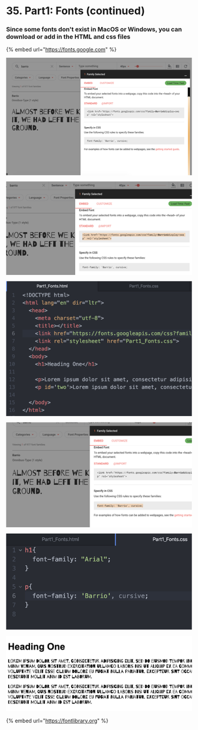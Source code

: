 # 35. Part1: Fonts \(continued\)

### Since some fonts don't exist in MacOS or Windows, you can download or add in the HTML and css files

{% embed url="https://fonts.google.com" %}

![](.gitbook/assets/2020-01-01-11.24.07.png)

![](.gitbook/assets/2020-01-01-11.24.29.png)

![](.gitbook/assets/2020-01-01-11.25.01.png)

![](.gitbook/assets/2020-01-01-11.25.43.png)

![](.gitbook/assets/2020-01-01-11.26.03.png)

![](.gitbook/assets/2020-01-01-11.26.16.png)

{% embed url="https://fontlibrary.org" %}



